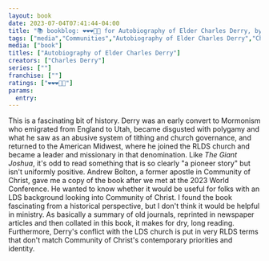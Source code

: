 ```yaml
---
layout: book
date: 2023-07-04T07:41:44-04:00
title: "📚 bookblog: ❤️❤️❤️🖤🖤 for Autobiography of Elder Charles Derry, by Charles Derry"
tags: ["media","Communities","Autobiography of Elder Charles Derry","Charles Derry","The Church of Jesus Christ of Latter-day Saints","Community of Christ","polygamy","Mormon pioneers","RLDS Church","Andrew Bolton","2023 World Conference","The Giant Joshua"]
media: ["book"]
titles: ["Autobiography of Elder Charles Derry"]
creators: ["Charles Derry"]
series: [""]
franchise: [""]
ratings: ["❤️❤️❤️🖤🖤"]
params:
  entry:
---
```

This is a fascinating bit of history. Derry was an early convert to Mormonism who emigrated from England to Utah, became disgusted with polygamy and what he saw as an abusive system of tithing and church governance, and returned to the American Midwest, where he joined the RLDS church and became a leader and missionary in that denomination. Like *The Giant Joshua*, it's odd to read something that is so clearly "a pioneer story" but isn't uniformly positive. Andrew Bolton, a former apostle in Community of Christ, gave me a copy of the book after we met at the 2023 World Conference. He wanted to know whether it would be useful for folks with an LDS background looking into Community of Christ. I found the book fascinating from a historical perspective, but I don't think it would be helpful in ministry. As basically a summary of old journals, reprinted in newspaper articles and then collated in this book, it makes for dry, long reading. Furthermore, Derry's conflict with the LDS church is put in very RLDS terms that don't match Community of Christ's contemporary priorities and identity.

